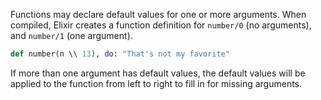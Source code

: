 Functions may declare default values for one or more arguments. When compiled, Elixir creates a function definition for `number/0` (no arguments), and `number/1` (one argument).

```elixir
def number(n \\ 13), do: "That's not my favorite"
```

If more than one argument has default values, the default values will be applied to the function from left to right to fill in for missing arguments.

[kernel-guards]: https://hexdocs.pm/elixir/master/Kernel.html#guards